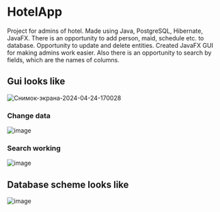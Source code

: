 # HotelApp
Project for admins of hotel. Made using Java, PostgreSQL, Hibernate, JavaFX. There is an opportunity to add person, maid, schedule etc. to database. Opportunity to update and delete entities. Created JavaFX GUI 
for making admins work easier. Also there is an opportunity to search by fields, which are the names of columns. 
## Gui looks like
![Снимок-экрана-2024-04-24-170028](https://github.com/Ki-Really/HotelGuiApp/assets/133647432/95e0fb42-ec1d-4099-93a0-98f8b2e1de2d)
### Change data
![image](https://github.com/Ki-Really/HotelGuiApp/assets/133647432/edbb2289-78b2-4953-ba5f-8176db553e28)
### Search working
![image](https://github.com/Ki-Really/HotelGuiApp/assets/133647432/d840676f-f46d-4fe4-843e-35e8df31db1d)

## Database scheme looks like
![image](https://github.com/Ki-Really/HotelGuiApp/assets/133647432/29b2273c-44a4-44d4-b1e3-45f593a8ae7f)
